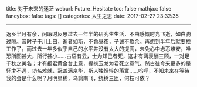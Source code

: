 title: 对于未来的迷茫 
weburl: Future_Hesitate
toc: false
mathjax: false
fancybox: false
tags: []
categories: 人生之思
date: 2017-02-27 23:32:35

---

返乡半月有余，闲暇时反思过去一年半的研究生生活，不由感慨时光飞逝，如白驹过隙。昔时子于川上曰，逝者如斯，不舍昼夜，子诚不欺余。再想到半年后就要找工作了，而过去一年多似乎自己的水平并没有太大的提高，未免心中忐忑难安，唯恐所图甚大，所行甚小……古语有云，士为知己者死，这才有两表酬三顾，一对足千秋之美名；才有报君黄金台上意，提携玉龙为君死之意气。然古往今来更多的是怀才不遇，功名难就，冠盖满京华，斯人独憔悴的落寞……呜呼，不知未来在等待我的会是什么呢？月明星稀，乌鹊南飞，绕树三匝，何枝可依？

